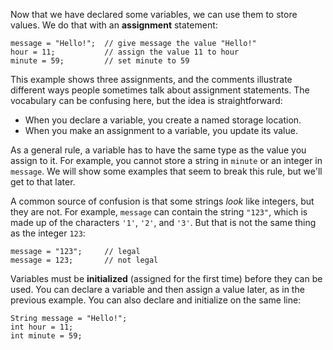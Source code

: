 Now that we have declared some variables, we can use them to store values. We do that with an **assignment** statement:

```code
message = "Hello!";  // give message the value "Hello!"
hour = 11;           // assign the value 11 to hour
minute = 59;         // set minute to 59
```

This example shows three assignments, and the comments illustrate different ways people sometimes talk about assignment statements. The vocabulary can be confusing here, but the idea is straightforward:



* When you declare a variable, you create a named storage location.
* When you make an assignment to a variable, you update its value.



As a general rule, a variable has to have the same type as the value you assign to it. For example, you cannot store a string in `minute` or an integer in `message`. We will show some examples that seem to break this rule, but we'll get to that later.


A common source of confusion is that some strings *look* like integers, but they are not. For example, `message` can contain the string `"123"`, which is made up of the characters `'1'`, `'2'`, and `'3'`. But that is not the same thing as the integer `123`:

```code
message = "123";     // legal
message = 123;       // not legal
```


Variables must be **initialized** (assigned for the first time) before they can be used. You can declare a variable and then assign a value later, as in the previous example. You can also declare and initialize on the same line:

```code
String message = "Hello!";
int hour = 11;
int minute = 59;
```
